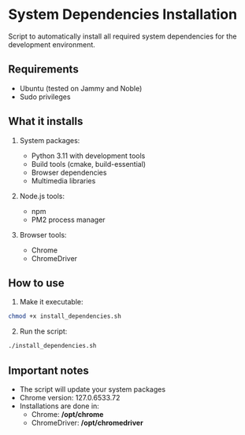 # System Dependencies Installation

Script to automatically install all required system dependencies for the development environment.

## Requirements

- Ubuntu (tested on Jammy and Noble)
- Sudo privileges

## What it installs

1. System packages:

   - Python 3.11 with development tools
   - Build tools (cmake, build-essential)
   - Browser dependencies
   - Multimedia libraries

2. Node.js tools:

   - npm
   - PM2 process manager

3. Browser tools:
   - Chrome
   - ChromeDriver

## How to use

1. Make it executable:

```bash
chmod +x install_dependencies.sh
```

2. Run the script:

```bash
./install_dependencies.sh
```

## Important notes

- The script will update your system packages
- Chrome version: 127.0.6533.72
- Installations are done in:
  - Chrome: **/opt/chrome**
  - ChromeDriver: **/opt/chromedriver**
